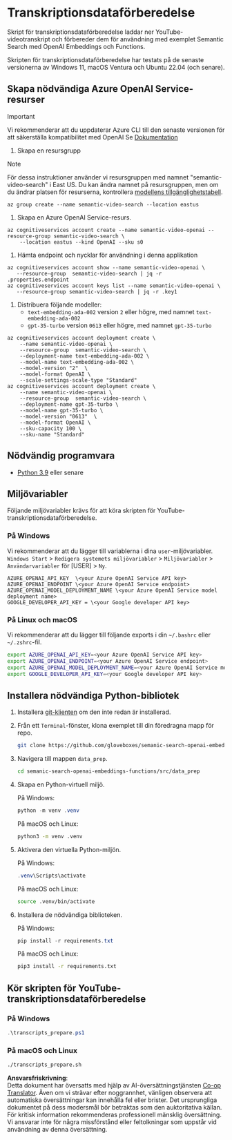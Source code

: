 <!--
CO_OP_TRANSLATOR_METADATA:
{
  "original_hash": "0d69f2d5814a698d3de5d0235940b5ae",
  "translation_date": "2025-07-09T13:10:25+00:00",
  "source_file": "08-building-search-applications/scripts/README.md",
  "language_code": "sv"
}
-->
# Transkriptionsdataförberedelse

Skript för transkriptionsdataförberedelse laddar ner YouTube-videotranskript och förbereder dem för användning med exemplet Semantic Search med OpenAI Embeddings och Functions.

Skripten för transkriptionsdataförberedelse har testats på de senaste versionerna av Windows 11, macOS Ventura och Ubuntu 22.04 (och senare).

## Skapa nödvändiga Azure OpenAI Service-resurser

> [!IMPORTANT]
> Vi rekommenderar att du uppdaterar Azure CLI till den senaste versionen för att säkerställa kompatibilitet med OpenAI
> Se [Dokumentation](https://learn.microsoft.com/cli/azure/update-azure-cli?WT.mc_id=academic-105485-koreyst)

1. Skapa en resursgrupp

> [!NOTE]
> För dessa instruktioner använder vi resursgruppen med namnet "semantic-video-search" i East US.
> Du kan ändra namnet på resursgruppen, men om du ändrar platsen för resurserna,
> kontrollera [modellens tillgänglighetstabell](https://aka.ms/oai/models?WT.mc_id=academic-105485-koreyst).

```console
az group create --name semantic-video-search --location eastus
```

1. Skapa en Azure OpenAI Service-resurs.

```console
az cognitiveservices account create --name semantic-video-openai --resource-group semantic-video-search \
    --location eastus --kind OpenAI --sku s0
```

1. Hämta endpoint och nycklar för användning i denna applikation

```console
az cognitiveservices account show --name semantic-video-openai \
   --resource-group  semantic-video-search | jq -r .properties.endpoint
az cognitiveservices account keys list --name semantic-video-openai \
   --resource-group semantic-video-search | jq -r .key1
```

1. Distribuera följande modeller:
   - `text-embedding-ada-002` version `2` eller högre, med namnet `text-embedding-ada-002`
   - `gpt-35-turbo` version `0613` eller högre, med namnet `gpt-35-turbo`

```console
az cognitiveservices account deployment create \
    --name semantic-video-openai \
    --resource-group  semantic-video-search \
    --deployment-name text-embedding-ada-002 \
    --model-name text-embedding-ada-002 \
    --model-version "2"  \
    --model-format OpenAI \
    --scale-settings-scale-type "Standard"
az cognitiveservices account deployment create \
    --name semantic-video-openai \
    --resource-group  semantic-video-search \
    --deployment-name gpt-35-turbo \
    --model-name gpt-35-turbo \
    --model-version "0613"  \
    --model-format OpenAI \
    --sku-capacity 100 \
    --sku-name "Standard"
```

## Nödvändig programvara

- [Python 3.9](https://www.python.org/downloads/?WT.mc_id=academic-105485-koreyst) eller senare

## Miljövariabler

Följande miljövariabler krävs för att köra skripten för YouTube-transkriptionsdataförberedelse.

### På Windows

Vi rekommenderar att du lägger till variablerna i dina `user`-miljövariabler.
`Windows Start` > `Redigera systemets miljövariabler` > `Miljövariabler` > `Användarvariabler` för [USER] > `Ny`.

```text
AZURE_OPENAI_API_KEY  \<your Azure OpenAI Service API key>
AZURE_OPENAI_ENDPOINT \<your Azure OpenAI Service endpoint>
AZURE_OPENAI_MODEL_DEPLOYMENT_NAME \<your Azure OpenAI Service model deployment name>
GOOGLE_DEVELOPER_API_KEY = \<your Google developer API key>
```



### På Linux och macOS

Vi rekommenderar att du lägger till följande exports i din `~/.bashrc` eller `~/.zshrc`-fil.

```bash
export AZURE_OPENAI_API_KEY=<your Azure OpenAI Service API key>
export AZURE_OPENAI_ENDPOINT=<your Azure OpenAI Service endpoint>
export AZURE_OPENAI_MODEL_DEPLOYMENT_NAME=<your Azure OpenAI Service model deployment name>
export GOOGLE_DEVELOPER_API_KEY=<your Google developer API key>
```

## Installera nödvändiga Python-bibliotek

1. Installera [git-klienten](https://git-scm.com/downloads?WT.mc_id=academic-105485-koreyst) om den inte redan är installerad.
1. Från ett `Terminal`-fönster, klona exemplet till din föredragna mapp för repo.

    ```bash
    git clone https://github.com/gloveboxes/semanic-search-openai-embeddings-functions.git
    ```

1. Navigera till mappen `data_prep`.

   ```bash
   cd semanic-search-openai-embeddings-functions/src/data_prep
   ```

1. Skapa en Python-virtuell miljö.

    På Windows:

    ```powershell
    python -m venv .venv
    ```

    På macOS och Linux:

    ```bash
    python3 -m venv .venv
    ```

1. Aktivera den virtuella Python-miljön.

   På Windows:

   ```powershell
   .venv\Scripts\activate
   ```

   På macOS och Linux:

   ```bash
   source .venv/bin/activate
   ```

1. Installera de nödvändiga biblioteken.

   På Windows:

   ```powershell
   pip install -r requirements.txt
   ```

   På macOS och Linux:

   ```bash
   pip3 install -r requirements.txt
   ```

## Kör skripten för YouTube-transkriptionsdataförberedelse

### På Windows

```powershell
.\transcripts_prepare.ps1
```

### På macOS och Linux

```bash
./transcripts_prepare.sh
```

**Ansvarsfriskrivning**:  
Detta dokument har översatts med hjälp av AI-översättningstjänsten [Co-op Translator](https://github.com/Azure/co-op-translator). Även om vi strävar efter noggrannhet, vänligen observera att automatiska översättningar kan innehålla fel eller brister. Det ursprungliga dokumentet på dess modersmål bör betraktas som den auktoritativa källan. För kritisk information rekommenderas professionell mänsklig översättning. Vi ansvarar inte för några missförstånd eller feltolkningar som uppstår vid användning av denna översättning.
